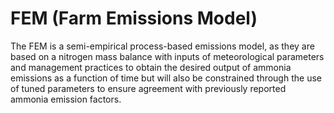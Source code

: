# FEM (Farm Emissions Model)
The FEM is a semi-empirical process-based emissions model, as they are based on a nitrogen mass balance with inputs of meteorological parameters and management practices to obtain the desired output of ammonia emissions as a function of time but will also be constrained through the use of tuned parameters to ensure agreement with previously reported ammonia emission factors.

